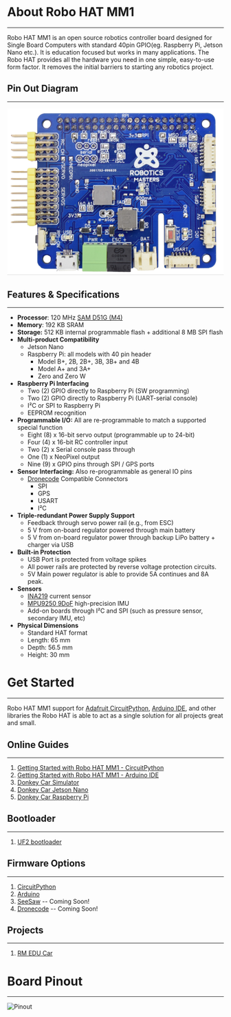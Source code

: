 # About Robo HAT MM1
-----------------------
Robo HAT MM1  is an open source robotics controller board designed for Single Board Computers with standard 40pin GPIO(eg. Raspberry Pi, Jetson Nano etc.). It is education focused but works in many applications. The Robo HAT provides all the hardware you need in one simple, easy-to-use form factor. It removes the initial barriers to starting any robotics project.

## Pin Out Diagram
-----------------------
![Robo HAT MM1 image](img/robohatmm1.png)

## Features & Specifications
-----------------------
* **Processor**: 120 MHz [SAM D51G (M4)](http://ww1.microchip.com/downloads/en/DeviceDoc/60001507E.pdf)
* **Memory**: 192 KB SRAM
* **Storage:** 512 KB internal programmable flash + additional 8 MB SPI flash
* **Multi-product Compatibility**
    * Jetson Nano
    * Raspberry Pi: all models with 40 pin header
        * Model B+, 2B, 2B+, 3B, 3B+ and 4B
        * Model A+ and 3A+
        * Zero and Zero W
* **Raspberry Pi Interfacing**  
    - Two (2) GPIO directly to Raspberry Pi (SW programming)  
    - Two (2) GPIO directly to Raspberry Pi (UART-serial console)  
    - I²C or SPI to Raspberry Pi  
    - EEPROM recognition   
* **Programmable I/O:** All are re-programmable to match a supported special function
    - Eight (8) x 16-bit servo output (programmable up to 24-bit)
    - Four (4) x 16-bit RC controller input
    - Two (2) x Serial console pass through
    - One (1) x NeoPixel output
    - Nine (9) x GPIO pins through SPI / GPS ports
* **Sensor Interfacing:** Also re-programmable as general IO pins
    * [Dronecode](https://wiki.dronecode.org/workgroup/connectors/start) Compatible Connectors
         - SPI
         - GPS
         - USART
         - I²C
* **Triple-redundant Power Supply Support**
    - Feedback through servo power rail (e.g., from ESC)
    - 5 V from on-board regulator powered through main battery
    - 5 V from on-board regulator power through backup LiPo battery + charger via USB  
* **Built-in Protection**
    - USB Port is protected from voltage spikes
    - All power rails are protected by reverse voltage protection circuits.
    - 5V Main power regulator is able to provide 5A continues and 8A peak.
* **Sensors**
    - [INA219](http://www.ti.com/lit/ds/symlink/ina219.pdf) current sensor
    - [MPU9250 9DoF](https://www.invensense.com/products/motion-tracking/9-axis/mpu-9250/) high-precision IMU
    - Add-on boards through I²C and SPI (such as pressure sensor, secondary IMU, etc)
* **Physical Dimensions**
    * Standard HAT format
    * Length: 65 mm
    * Depth: 56.5 mm
    * Height: 30 mm



# Get Started
-----------------------
Robo HAT MM1 support for [Adafruit CircuitPython](https://circuitpython.org/), [Arduino IDE](https://www.arduino.cc/), and other libraries the Robo HAT is able to act as a single solution for all projects great and small.


## Online Guides
-----------------------
1. [Getting Started with Robo HAT MM1 - CircuitPython](https://www.hackster.io/wallarug/getting-started-with-robohat-mm1-circuitpython-d3ee77)
2. [Getting Started with Robo HAT MM1 - Arduino IDE](https://www.hackster.io/wallarug/getting-started-with-robohat-mm1-arduino-ide-1d1954)
3. [Donkey Car Simulator](https://www.hackster.io/wallarug/donkey-car-simulator-with-real-rc-controller-628e77)
4. [Donkey Car Jetson Nano](https://www.hackster.io/wallarug/donkey-car-with-jetson-nano-robo-hat-mm1-e53e21)
5. [Donkey Car Raspberry Pi](https://www.hackster.io/wallarug/autonomous-cars-with-robo-hat-mm1-8d0e65)

## Bootloader
-----------------------
1. [UF2 bootloader](firmwares/bootloader.md)

## Firmware Options
-----------------------
1. [CircuitPython](firmwares/circuitpython.md)
2. [Arduino](firmwares/arduino.md)
3. [SeeSaw](firmwares/seesaw.md) -- Coming Soon!
4. [Dronecode](firmwares/dronecode.md) -- Coming Soon!

## Projects
-----------------------
1. [RM EDU Car](projects/rmeducar.md)


# Board Pinout
-----------------------
![Pinout](img/pinout_map.jpg)
